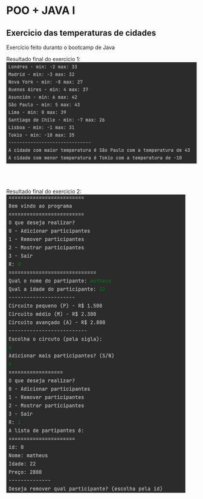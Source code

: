 # POO + JAVA I

## Exercicio das temperaturas de cidades

Exercício feito duranto o bootcamp de Java

Resultado final do exercicio 1:
<br>
<img src="./resultado-esperado.png">

<br><br>

Resultado final do exercicio 2:
<br>
<img src="./resultado-esperado-exercicio2.png">